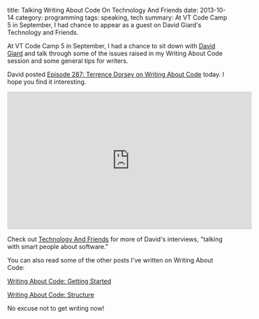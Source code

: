 title: Talking Writing About Code On Technology And Friends
date: 2013-10-14
category: programming
tags: speaking, tech
summary: At VT Code Camp 5 in September, I had chance to appear as a guest on David Giard's Technology and Friends.


At VT Code Camp 5 in September, I had a chance to sit down with [David Giard](http://www.davidgiard.com/) and talk through some of the issues raised in my Writing About Code session and some general tips for writers.

David posted [Episode 287: Terrence Dorsey on Writing About Code](https://www.youtube.com/watch?v=1PoBp6vbo8w) today. I hope you find it interesting.

<iframe width="560" height="315" src="https://www.youtube.com/embed/1PoBp6vbo8w?rel=0" frameborder="0" allow="autoplay; encrypted-media" allowfullscreen></iframe>

Check out [Technology And Friends](http://technologyandfriends.com/) for more of David's interviews, "talking with smart people about software."

You can also read some of the other posts I've written on Writing About Code:

[Writing About Code: Getting Started]({filename}/Writing_About_Code.md)

[Writing About Code: Structure]({filename}/Writing_About_Code_Structure.md)

No excuse not to get writing now!
